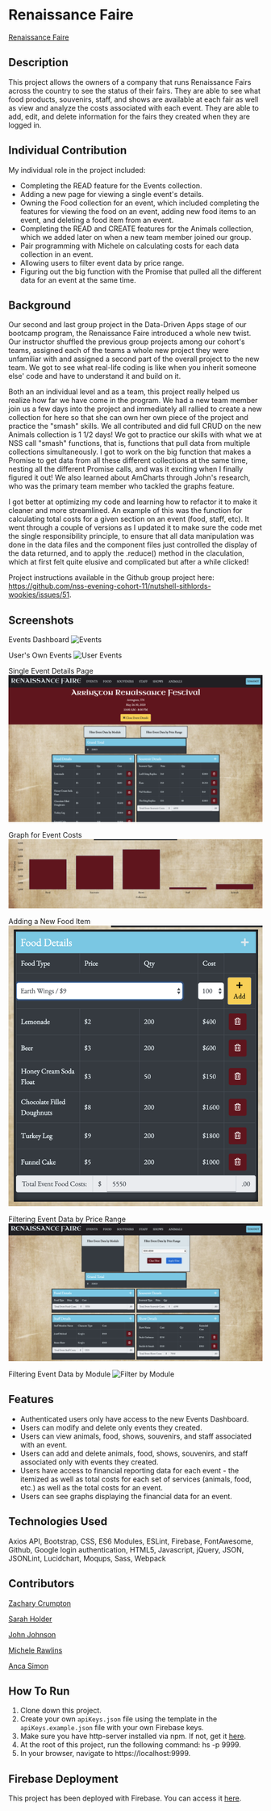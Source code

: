 # Renaissance Faire

[Renaissance Faire](https://ancarenfaire.web.app/)

## Description 
This project allows the owners of a company that runs Renaissance Fairs across the country to see the status of their fairs. They are able to see what food products, souvenirs, staff, and shows are available at each fair as well as view and analyze the costs associated with each event. They are able to add, edit, and delete information for the fairs they created when they are logged in.

## Individual Contribution
My individual role in the project included:
* Completing the READ feature for the Events collection.
* Adding a new page for viewing a single event's details. 
* Owning the Food collection for an event, which included completing the features for viewing the food on an event, adding new food items to an event, and deleting a food item from an event.
* Completing the READ and CREATE features for the Animals collection, which we added later on when a new team member joined our group. 
* Pair programming with Michele on calculating costs for each data collection in an event. 
* Allowing users to filter event data by price range. 
* Figuring out the big function with the Promise that pulled all the different data for an event at the same time. 

## Background
Our second and last group project in the Data-Driven Apps stage of our bootcamp program, the Renaissance Faire introduced a whole new twist. Our instructor shuffled the previous group projects among our cohort's teams, assigned each of the teams a whole new project they were unfamiliar with and assigned a second part of the overall project to the new team. We got to see what real-life coding is like when you inherit someone else' code and have to understand it and build on it. 

Both an an individual level and as a team, this project really helped us realize how far we have come in the program. We had a new team member join us a few days into the project and immediately all rallied to create a new collection for here so that she can own her own piece of the project and practice the "smash" skills. We all contributed and did full CRUD on the new Animals collection is 1 1/2 days! 
We got to practice our skills with what we at NSS call "smash" functions, that is, functions that pull data from multiple collections simultaneously. I got to work on the big function that makes a Promise to get data from all these different collections at the same time, nesting all the different Promise calls, and was it exciting when I finally figured it out! We also learned about AmCharts through John's research, who was the primary team member who tackled the graphs feature.

I got better at optimizing my code and learning how to refactor it to make it cleaner and more streamlined. An example of this was the function for calculating total costs for a given section on an event (food, staff, etc). It went through a couple of versions as I updated it to make sure the code met the single responsibility principle, to ensure that all data manipulation was done in the data files and the component files just controlled the display of the data returned, and to apply the .reduce() method in the claculation, which at first felt quite elusive and complicated but after a while clicked! 

Project instructions available in the Github group project here: https://github.com/nss-evening-cohort-11/nutshell-sithlords-wookies/issues/51.

## Screenshots
Events Dashboard
![Events](./screenshots-renfaire/events.png)

User's Own Events
![User Events](./screenshots-renfaire/user_events.png)

Single Event Details Page
![Event Details](./screenshots-renfaire/event_details.png)

Graph for Event Costs
![Event Graph](./screenshots-renfaire/event_graph.png)

Adding a New Food Item 
![Adding Food](./screenshots-renfaire/event_food_add.png)

Filtering Event Data by Price Range
![Filter by Price](./screenshots-renfaire/event_filter_price.png)

Filtering Event Data by Module
![Filter by Module](./screenshots-renfaire/event_filter_module.png)

## Features
* Authenticated users only have access to the new Events Dashboard.
* Users can modify and delete only events they created.
* Users can view animals, food, shows, souvenirs, and staff associated with an event.
* Users can add and delete animals, food, shows, souvenirs, and staff associated only with events they created.
* Users have access to financial reporting data for each event - the itemized as well as total costs for each set of services (animals, food, etc.) as well as the total costs for an event.
* Users can see graphs displaying the financial data for an event.

## Technologies Used
Axios API, Bootstrap, CSS, ES6 Modules, ESLint, Firebase, FontAwesome, Github, Google login authentication, HTML5, Javascript, jQuery, JSON, JSONLint, Lucidchart, Moqups, Sass, Webpack

## Contributors
[Zachary Crumpton](https://github.com/ZacCrumpton)

[Sarah Holder](https://github.com/sarahholder)

[John Johnson](https://github.com/John-Ryan-Johnson)

[Michele Rawlins](https://github.com/Michele-Rawlins)

[Anca Simon](https://github.com/ancasimon)

## How To Run
1. Clone down this project.
1. Create your own `apiKeys.json` file using the template in the `apiKeys.example.json` file with your own Firebase keys.
1. Make sure you have http-server installed via npm. If not, get it [here](https://www.npmjs.com/package/http-server).
1. At the root of this project, run the following command: hs -p 9999.
1. In your browser, navigate to https://localhost:9999.

## Firebase Deployment
This project has been deployed with Firebase. 
You can access it [here](https://ancarenfaire.web.app/). 

